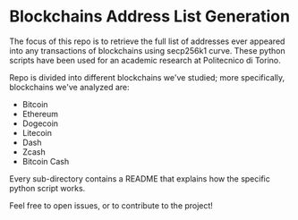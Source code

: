 # Blockchains Address List Generation
The focus of this repo is to retrieve the full list of addresses ever appeared into any transactions of blockchains using secp256k1 curve. 
These python scripts have been used for an academic research at Politecnico di Torino.

Repo is divided into different blockchains we've studied; more specifically, blockchains we've analyzed are: 
- Bitcoin 
- Ethereum
- Dogecoin
- Litecoin 
- Dash
- Zcash
- Bitcoin Cash

Every sub-directory contains a README that explains how the specific python script works.

Feel free to open issues, or to contribute to the project!
